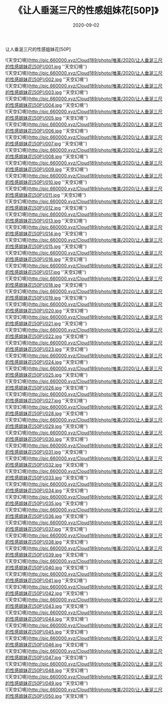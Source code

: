 ﻿---
layout: post
title:  《让人垂涎三尺的性感姐妹花[50P]》
date:   2020-09-02
img: http://pic.660000.xyz/Cloud189/photo/唯美/2020/让人垂涎三尺的性感姐妹花[50P]/000.jpg
categories: [美女, 清纯, 唯美]
---

让人垂涎三尺的性感姐妹花[50P]



![天空幻境](http://pic.660000.xyz/Cloud189/photo/唯美/2020/让人垂涎三尺的性感姐妹花[50P]/001.jpg ''天空幻境'') <br>
![天空幻境](http://pic.660000.xyz/Cloud189/photo/唯美/2020/让人垂涎三尺的性感姐妹花[50P]/002.jpg ''天空幻境'') <br>
![天空幻境](http://pic.660000.xyz/Cloud189/photo/唯美/2020/让人垂涎三尺的性感姐妹花[50P]/003.jpg ''天空幻境'') <br>
![天空幻境](http://pic.660000.xyz/Cloud189/photo/唯美/2020/让人垂涎三尺的性感姐妹花[50P]/004.jpg ''天空幻境'') <br>
![天空幻境](http://pic.660000.xyz/Cloud189/photo/唯美/2020/让人垂涎三尺的性感姐妹花[50P]/005.jpg ''天空幻境'') <br>
![天空幻境](http://pic.660000.xyz/Cloud189/photo/唯美/2020/让人垂涎三尺的性感姐妹花[50P]/006.jpg ''天空幻境'') <br>
![天空幻境](http://pic.660000.xyz/Cloud189/photo/唯美/2020/让人垂涎三尺的性感姐妹花[50P]/007.jpg ''天空幻境'') <br>
![天空幻境](http://pic.660000.xyz/Cloud189/photo/唯美/2020/让人垂涎三尺的性感姐妹花[50P]/008.jpg ''天空幻境'') <br>
![天空幻境](http://pic.660000.xyz/Cloud189/photo/唯美/2020/让人垂涎三尺的性感姐妹花[50P]/009.jpg ''天空幻境'') <br>
![天空幻境](http://pic.660000.xyz/Cloud189/photo/唯美/2020/让人垂涎三尺的性感姐妹花[50P]/010.jpg ''天空幻境'') <br>
![天空幻境](http://pic.660000.xyz/Cloud189/photo/唯美/2020/让人垂涎三尺的性感姐妹花[50P]/011.jpg ''天空幻境'') <br>
![天空幻境](http://pic.660000.xyz/Cloud189/photo/唯美/2020/让人垂涎三尺的性感姐妹花[50P]/012.jpg ''天空幻境'') <br>
![天空幻境](http://pic.660000.xyz/Cloud189/photo/唯美/2020/让人垂涎三尺的性感姐妹花[50P]/013.jpg ''天空幻境'') <br>
![天空幻境](http://pic.660000.xyz/Cloud189/photo/唯美/2020/让人垂涎三尺的性感姐妹花[50P]/014.jpg ''天空幻境'') <br>
![天空幻境](http://pic.660000.xyz/Cloud189/photo/唯美/2020/让人垂涎三尺的性感姐妹花[50P]/015.jpg ''天空幻境'') <br>
![天空幻境](http://pic.660000.xyz/Cloud189/photo/唯美/2020/让人垂涎三尺的性感姐妹花[50P]/016.jpg ''天空幻境'') <br>
![天空幻境](http://pic.660000.xyz/Cloud189/photo/唯美/2020/让人垂涎三尺的性感姐妹花[50P]/017.jpg ''天空幻境'') <br>
![天空幻境](http://pic.660000.xyz/Cloud189/photo/唯美/2020/让人垂涎三尺的性感姐妹花[50P]/018.jpg ''天空幻境'') <br>
![天空幻境](http://pic.660000.xyz/Cloud189/photo/唯美/2020/让人垂涎三尺的性感姐妹花[50P]/019.jpg ''天空幻境'') <br>
![天空幻境](http://pic.660000.xyz/Cloud189/photo/唯美/2020/让人垂涎三尺的性感姐妹花[50P]/020.jpg ''天空幻境'') <br>
![天空幻境](http://pic.660000.xyz/Cloud189/photo/唯美/2020/让人垂涎三尺的性感姐妹花[50P]/021.jpg ''天空幻境'') <br>
![天空幻境](http://pic.660000.xyz/Cloud189/photo/唯美/2020/让人垂涎三尺的性感姐妹花[50P]/022.jpg ''天空幻境'') <br>
![天空幻境](http://pic.660000.xyz/Cloud189/photo/唯美/2020/让人垂涎三尺的性感姐妹花[50P]/023.jpg ''天空幻境'') <br>
![天空幻境](http://pic.660000.xyz/Cloud189/photo/唯美/2020/让人垂涎三尺的性感姐妹花[50P]/024.jpg ''天空幻境'') <br>
![天空幻境](http://pic.660000.xyz/Cloud189/photo/唯美/2020/让人垂涎三尺的性感姐妹花[50P]/025.jpg ''天空幻境'') <br>
![天空幻境](http://pic.660000.xyz/Cloud189/photo/唯美/2020/让人垂涎三尺的性感姐妹花[50P]/026.jpg ''天空幻境'') <br>
![天空幻境](http://pic.660000.xyz/Cloud189/photo/唯美/2020/让人垂涎三尺的性感姐妹花[50P]/027.jpg ''天空幻境'') <br>
![天空幻境](http://pic.660000.xyz/Cloud189/photo/唯美/2020/让人垂涎三尺的性感姐妹花[50P]/028.jpg ''天空幻境'') <br>
![天空幻境](http://pic.660000.xyz/Cloud189/photo/唯美/2020/让人垂涎三尺的性感姐妹花[50P]/029.jpg ''天空幻境'') <br>
![天空幻境](http://pic.660000.xyz/Cloud189/photo/唯美/2020/让人垂涎三尺的性感姐妹花[50P]/030.jpg ''天空幻境'') <br>
![天空幻境](http://pic.660000.xyz/Cloud189/photo/唯美/2020/让人垂涎三尺的性感姐妹花[50P]/031.jpg ''天空幻境'') <br>
![天空幻境](http://pic.660000.xyz/Cloud189/photo/唯美/2020/让人垂涎三尺的性感姐妹花[50P]/032.jpg ''天空幻境'') <br>
![天空幻境](http://pic.660000.xyz/Cloud189/photo/唯美/2020/让人垂涎三尺的性感姐妹花[50P]/033.jpg ''天空幻境'') <br>
![天空幻境](http://pic.660000.xyz/Cloud189/photo/唯美/2020/让人垂涎三尺的性感姐妹花[50P]/034.jpg ''天空幻境'') <br>
![天空幻境](http://pic.660000.xyz/Cloud189/photo/唯美/2020/让人垂涎三尺的性感姐妹花[50P]/035.jpg ''天空幻境'') <br>
![天空幻境](http://pic.660000.xyz/Cloud189/photo/唯美/2020/让人垂涎三尺的性感姐妹花[50P]/036.jpg ''天空幻境'') <br>
![天空幻境](http://pic.660000.xyz/Cloud189/photo/唯美/2020/让人垂涎三尺的性感姐妹花[50P]/037.jpg ''天空幻境'') <br>
![天空幻境](http://pic.660000.xyz/Cloud189/photo/唯美/2020/让人垂涎三尺的性感姐妹花[50P]/038.jpg ''天空幻境'') <br>
![天空幻境](http://pic.660000.xyz/Cloud189/photo/唯美/2020/让人垂涎三尺的性感姐妹花[50P]/039.jpg ''天空幻境'') <br>
![天空幻境](http://pic.660000.xyz/Cloud189/photo/唯美/2020/让人垂涎三尺的性感姐妹花[50P]/040.jpg ''天空幻境'') <br>
![天空幻境](http://pic.660000.xyz/Cloud189/photo/唯美/2020/让人垂涎三尺的性感姐妹花[50P]/041.jpg ''天空幻境'') <br>
![天空幻境](http://pic.660000.xyz/Cloud189/photo/唯美/2020/让人垂涎三尺的性感姐妹花[50P]/042.jpg ''天空幻境'') <br>
![天空幻境](http://pic.660000.xyz/Cloud189/photo/唯美/2020/让人垂涎三尺的性感姐妹花[50P]/043.jpg ''天空幻境'') <br>
![天空幻境](http://pic.660000.xyz/Cloud189/photo/唯美/2020/让人垂涎三尺的性感姐妹花[50P]/044.jpg ''天空幻境'') <br>
![天空幻境](http://pic.660000.xyz/Cloud189/photo/唯美/2020/让人垂涎三尺的性感姐妹花[50P]/045.jpg ''天空幻境'') <br>
![天空幻境](http://pic.660000.xyz/Cloud189/photo/唯美/2020/让人垂涎三尺的性感姐妹花[50P]/046.jpg ''天空幻境'') <br>
![天空幻境](http://pic.660000.xyz/Cloud189/photo/唯美/2020/让人垂涎三尺的性感姐妹花[50P]/047.jpg ''天空幻境'') <br>
![天空幻境](http://pic.660000.xyz/Cloud189/photo/唯美/2020/让人垂涎三尺的性感姐妹花[50P]/048.jpg ''天空幻境'') <br>
![天空幻境](http://pic.660000.xyz/Cloud189/photo/唯美/2020/让人垂涎三尺的性感姐妹花[50P]/049.jpg ''天空幻境'') <br>
![天空幻境](http://pic.660000.xyz/Cloud189/photo/唯美/2020/让人垂涎三尺的性感姐妹花[50P]/050.jpg ''天空幻境'') <br>
